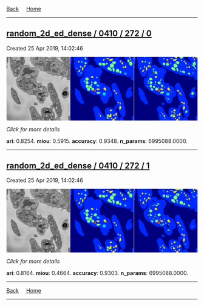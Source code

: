 
[Back](..)&nbsp;&nbsp;&nbsp;&nbsp;&nbsp;[Home](https://leapmanlab.github.io/snapshots)

---

<div class="summary"><a href="0"><h2>random_2d_ed_dense / 0410 / 272 / 0</h2></a><p>Created 25 Apr 2019, 14:02:46
</p><a href="0"><img src="0/media/summary.png" align="center"></a><p>
<i>Click for more details</i>
</p></div>

**ari**: 0.8254. **miou**: 0.5915. **accuracy**: 0.9348. **n_params**: 6995088.0000. 

---

<div class="summary"><a href="1"><h2>random_2d_ed_dense / 0410 / 272 / 1</h2></a><p>Created 25 Apr 2019, 14:02:46
</p><a href="1"><img src="1/media/summary.png" align="center"></a><p>
<i>Click for more details</i>
</p></div>

**ari**: 0.8164. **miou**: 0.4664. **accuracy**: 0.9303. **n_params**: 6995088.0000. 

---

[Back](..)&nbsp;&nbsp;&nbsp;&nbsp;&nbsp;[Home](https://leapmanlab.github.io/snapshots)

---